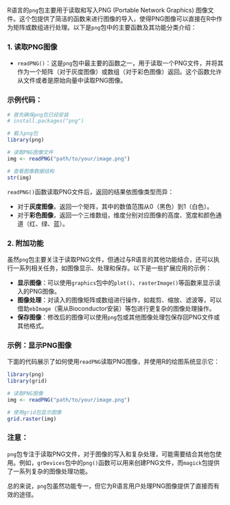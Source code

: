 R语言的`png`包主要用于读取和写入PNG (Portable Network Graphics) 图像文件。这个包提供了简洁的函数来进行图像的导入，使得PNG图像可以直接在R中作为矩阵或数组进行处理。以下是`png`包中的主要函数及其功能分类介绍：

### 1. 读取PNG图像

- `readPNG()`：这是`png`包中最主要的函数之一，用于读取一个PNG文件，并将其作为一个矩阵（对于灰度图像）或数组（对于彩色图像）返回。这个函数允许从文件或者是原始向量中读取PNG图像。

### 示例代码：

```r
# 首先确保png包已经安装
# install.packages("png")

# 载入png包
library(png)

# 读取PNG图像文件
img <- readPNG("path/to/your/image.png")

# 查看图像数据结构
str(img)
```

`readPNG()`函数读取PNG文件后，返回的结果依图像类型而异：

- 对于**灰度图像**，返回一个矩阵，其中的数值范围从0（黑色）到1（白色）。
- 对于**彩色图像**，返回一个三维数组，维度分别对应图像的高度、宽度和颜色通道（红、绿、蓝）。

### 2. 附加功能

虽然`png`包主要关注于读取PNG文件，但通过与R语言的其他功能结合，还可以执行一系列相关任务，如图像显示、处理和保存。以下是一些扩展应用的示例：

- **显示图像**：可以使用`graphics`包中的`plot()`、`rasterImage()`等函数来显示读入的PNG图像。
- **图像处理**：对读入的图像矩阵或数组进行操作，如裁剪、缩放、滤波等，可以借助`ebImage`（需从Bioconductor安装）等包进行更复杂的图像处理操作。
- **保存图像**：修改后的图像可以使用`png`包或其他图像处理包保存回PNG文件或其他格式。

### 示例：显示PNG图像

下面的代码展示了如何使用`readPNG`读取PNG图像，并使用R的绘图系统显示它：

```r
library(png)
library(grid)

# 读取PNG图像
img <- readPNG("path/to/your/image.png")

# 使用grid包显示图像
grid.raster(img)
```

### 注意：

`png`包专注于读取PNG文件，对于图像的写入和复杂处理，可能需要结合其他包使用。例如，`grDevices`包中的`png()`函数可以用来创建PNG文件，而`magick`包提供了一系列复杂的图像处理功能。

总的来说，`png`包虽然功能专一，但它为R语言用户处理PNG图像提供了直接而有效的途径。